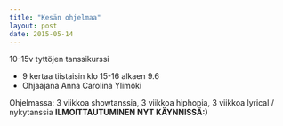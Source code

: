 ```yaml
---
title: "Kesän ohjelmaa"
layout: post
date: 2015-05-14
---
```


10-15v tyttöjen tanssikurssi

- 9 kertaa tiistaisin klo 15-16 alkaen 9.6
- Ohjaajana Anna Carolina Ylimöki

Ohjelmassa: 3 viikkoa showtanssia, 3 viikkoa hiphopia, 3 viikkoa lyrical / nykytanssia
**ILMOITTAUTUMINEN NYT KÄYNNISSÄ:)**
